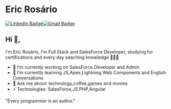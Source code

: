 # Eric Rosário
[![Linkedin Badge](https://img.shields.io/badge/-ericrosario-blue?style=flat-square&logo=Linkedin&logoColor=white&link=https://https://www.linkedin.com/in/eric-rosario/)](https://www.linkedin.com/in/eric-rosario/)[![Gmail Badge](https://img.shields.io/badge/-ericsantoos@gmail.com-c14438?style=flat-square&logo=Gmail&logoColor=white&link=mailto:ericsantoos@gmail.com)](mailto:ericsantoos@gmail.com)

## Hi 👋, 
I'm Eric Rosário, I'm Full Stack and SalesForce Developer, studying for certifications and every day seaching knowledge 👨🏽‍💻

- 🔭 I’m currently working on SalesForce Developer and Admin
- 🌱 I’m currently learning JS,Apex,Lightning Web Components and English Conversations
- 💬 Ask me about: technology,coffee,games and movies
- ⚡ Technologies: SalesForce,JS,PHP,Angular

"Every programmer is an author." 

